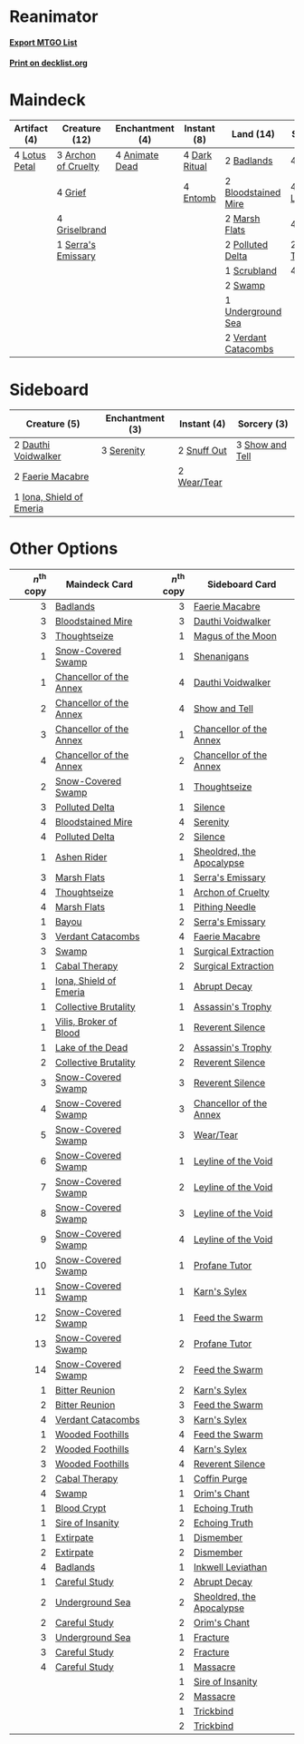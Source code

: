 # Reanimator

#### [Export MTGO List](../collection/Reanimator/Reanimator.txt)
#### [Print on decklist.org](http://decklist.org/?deckmain=4%09Animate%20Dead%0A3%09Archon%20of%20Cruelty%0A2%09Badlands%0A2%09Bloodstained%20Mire%0A4%09Dark%20Ritual%0A4%09Entomb%0A4%09Exhume%0A4%09Faithless%20Looting%0A4%09Grief%0A4%09Griselbrand%0A4%09Lotus%20Petal%0A2%09Marsh%20Flats%0A2%09Polluted%20Delta%0A4%09Reanimate%0A1%09Scrubland%0A1%09Serra's%20Emissary%0A2%09Swamp%0A2%09Thoughtseize%0A1%09Underground%20Sea%0A4%09Unmask%0A2%09Verdant%20Catacombs&deckside=2%09Dauthi%20Voidwalker%0A2%09Faerie%20Macabre%0A1%09Iona,%20Shield%20of%20Emeria%0A3%09Serenity%0A3%09Show%20and%20Tell%0A2%09Snuff%20Out%0A2%09Wear/Tear)
# Maindeck

|                                      Artifact (4)                                      |                                        Creature (12)                                         |                                   Enchantment (4)                                    |                                     Instant (8)                                     |                                          Land (14)                                           |                                         Sorcery (18)                                         |
|----------------------------------------------------------------------------------------|----------------------------------------------------------------------------------------------|--------------------------------------------------------------------------------------|-------------------------------------------------------------------------------------|----------------------------------------------------------------------------------------------|----------------------------------------------------------------------------------------------|
|4 [Lotus Petal](http://gatherer.wizards.com/Pages/Card/Details.aspx?multiverseid=420602)|3 [Archon of Cruelty](http://gatherer.wizards.com/Pages/Card/Details.aspx?multiverseid=522151)|4 [Animate Dead](http://gatherer.wizards.com/Pages/Card/Details.aspx?multiverseid=645)|4 [Dark Ritual](http://gatherer.wizards.com/Pages/Card/Details.aspx?multiverseid=651)|2 [Badlands](http://gatherer.wizards.com/Pages/Card/Details.aspx?multiverseid=878)            |4 [Exhume](http://gatherer.wizards.com/Pages/Card/Details.aspx?multiverseid=21153)            |
|                                                                                        |4 [Grief](http://gatherer.wizards.com/Pages/Card/Details.aspx?multiverseid=522163)            |                                                                                      |4 [Entomb](http://gatherer.wizards.com/Pages/Card/Details.aspx?multiverseid=413629)  |2 [Bloodstained Mire](http://gatherer.wizards.com/Pages/Card/Details.aspx?multiverseid=405094)|4 [Faithless Looting](http://gatherer.wizards.com/Pages/Card/Details.aspx?multiverseid=389512)|
|                                                                                        |4 [Griselbrand](http://gatherer.wizards.com/Pages/Card/Details.aspx?multiverseid=239995)      |                                                                                      |                                                                                     |2 [Marsh Flats](http://gatherer.wizards.com/Pages/Card/Details.aspx?multiverseid=405101)      |4 [Reanimate](http://gatherer.wizards.com/Pages/Card/Details.aspx?multiverseid=220576)        |
|                                                                                        |1 [Serra's Emissary](http://gatherer.wizards.com/Pages/Card/Details.aspx?multiverseid=522106) |                                                                                      |                                                                                     |2 [Polluted Delta](http://gatherer.wizards.com/Pages/Card/Details.aspx?multiverseid=405104)   |2 [Thoughtseize](http://gatherer.wizards.com/Pages/Card/Details.aspx?multiverseid=438676)     |
|                                                                                        |                                                                                              |                                                                                      |                                                                                     |1 [Scrubland](http://gatherer.wizards.com/Pages/Card/Details.aspx?multiverseid=882)           |4 [Unmask](http://gatherer.wizards.com/Pages/Card/Details.aspx?multiverseid=19829)            |
|                                                                                        |                                                                                              |                                                                                      |                                                                                     |2 [Swamp](http://gatherer.wizards.com/Pages/Card/Details.aspx?multiverseid=439858)            |                                                                                              |
|                                                                                        |                                                                                              |                                                                                      |                                                                                     |1 [Underground Sea](http://gatherer.wizards.com/Pages/Card/Details.aspx?multiverseid=886)     |                                                                                              |
|                                                                                        |                                                                                              |                                                                                      |                                                                                     |2 [Verdant Catacombs](http://gatherer.wizards.com/Pages/Card/Details.aspx?multiverseid=405113)|                                                                                              |


# Sideboard

|                                           Creature (5)                                            |                                  Enchantment (3)                                   |                                     Instant (4)                                      |                                       Sorcery (3)                                        |
|---------------------------------------------------------------------------------------------------|------------------------------------------------------------------------------------|--------------------------------------------------------------------------------------|------------------------------------------------------------------------------------------|
|2 [Dauthi Voidwalker](http://gatherer.wizards.com/Pages/Card/Details.aspx?multiverseid=522157)     |3 [Serenity](http://gatherer.wizards.com/Pages/Card/Details.aspx?multiverseid=15360)|2 [Snuff Out](http://gatherer.wizards.com/Pages/Card/Details.aspx?multiverseid=201794)|3 [Show and Tell](http://gatherer.wizards.com/Pages/Card/Details.aspx?multiverseid=416878)|
|2 [Faerie Macabre](http://gatherer.wizards.com/Pages/Card/Details.aspx?multiverseid=201822)        |                                                                                    |2 [Wear/Tear](http://gatherer.wizards.com/Pages/Card/Details.aspx?multiverseid=368950)|                                                                                          |
|1 [Iona, Shield of Emeria](http://gatherer.wizards.com/Pages/Card/Details.aspx?multiverseid=397800)|                                                                                    |                                                                                      |                                                                                          |


# Other Options

|*n*<sup>th</sup> copy|                                          Maindeck Card                                           |*n*<sup>th</sup> copy|                                           Sideboard Card                                           |
|--------------------:|--------------------------------------------------------------------------------------------------|--------------------:|----------------------------------------------------------------------------------------------------|
|                    3|[Badlands](http://gatherer.wizards.com/Pages/Card/Details.aspx?multiverseid=878)                  |                    3|[Faerie Macabre](http://gatherer.wizards.com/Pages/Card/Details.aspx?multiverseid=201822)           |
|                    3|[Bloodstained Mire](http://gatherer.wizards.com/Pages/Card/Details.aspx?multiverseid=405094)      |                    3|[Dauthi Voidwalker](http://gatherer.wizards.com/Pages/Card/Details.aspx?multiverseid=522157)        |
|                    3|[Thoughtseize](http://gatherer.wizards.com/Pages/Card/Details.aspx?multiverseid=438676)           |                    1|[Magus of the Moon](http://gatherer.wizards.com/Pages/Card/Details.aspx?multiverseid=136152)        |
|                    1|[Snow-Covered Swamp](http://gatherer.wizards.com/Pages/Card/Details.aspx?multiverseid=121256)     |                    1|[Shenanigans](http://gatherer.wizards.com/Pages/Card/Details.aspx?multiverseid=464095)              |
|                    1|[Chancellor of the Annex](http://gatherer.wizards.com/Pages/Card/Details.aspx?multiverseid=218083)|                    4|[Dauthi Voidwalker](http://gatherer.wizards.com/Pages/Card/Details.aspx?multiverseid=522157)        |
|                    2|[Chancellor of the Annex](http://gatherer.wizards.com/Pages/Card/Details.aspx?multiverseid=218083)|                    4|[Show and Tell](http://gatherer.wizards.com/Pages/Card/Details.aspx?multiverseid=416878)            |
|                    3|[Chancellor of the Annex](http://gatherer.wizards.com/Pages/Card/Details.aspx?multiverseid=218083)|                    1|[Chancellor of the Annex](http://gatherer.wizards.com/Pages/Card/Details.aspx?multiverseid=218083)  |
|                    4|[Chancellor of the Annex](http://gatherer.wizards.com/Pages/Card/Details.aspx?multiverseid=218083)|                    2|[Chancellor of the Annex](http://gatherer.wizards.com/Pages/Card/Details.aspx?multiverseid=218083)  |
|                    2|[Snow-Covered Swamp](http://gatherer.wizards.com/Pages/Card/Details.aspx?multiverseid=121256)     |                    1|[Thoughtseize](http://gatherer.wizards.com/Pages/Card/Details.aspx?multiverseid=438676)             |
|                    3|[Polluted Delta](http://gatherer.wizards.com/Pages/Card/Details.aspx?multiverseid=405104)         |                    1|[Silence](http://gatherer.wizards.com/Pages/Card/Details.aspx?multiverseid=191083)                  |
|                    4|[Bloodstained Mire](http://gatherer.wizards.com/Pages/Card/Details.aspx?multiverseid=405094)      |                    4|[Serenity](http://gatherer.wizards.com/Pages/Card/Details.aspx?multiverseid=15360)                  |
|                    4|[Polluted Delta](http://gatherer.wizards.com/Pages/Card/Details.aspx?multiverseid=405104)         |                    2|[Silence](http://gatherer.wizards.com/Pages/Card/Details.aspx?multiverseid=191083)                  |
|                    1|[Ashen Rider](http://gatherer.wizards.com/Pages/Card/Details.aspx?multiverseid=373689)            |                    1|[Sheoldred, the Apocalypse](http://gatherer.wizards.com/Pages/Card/Details.aspx?multiverseid=574587)|
|                    3|[Marsh Flats](http://gatherer.wizards.com/Pages/Card/Details.aspx?multiverseid=405101)            |                    1|[Serra's Emissary](http://gatherer.wizards.com/Pages/Card/Details.aspx?multiverseid=522106)         |
|                    4|[Thoughtseize](http://gatherer.wizards.com/Pages/Card/Details.aspx?multiverseid=438676)           |                    1|[Archon of Cruelty](http://gatherer.wizards.com/Pages/Card/Details.aspx?multiverseid=522151)        |
|                    4|[Marsh Flats](http://gatherer.wizards.com/Pages/Card/Details.aspx?multiverseid=405101)            |                    1|[Pithing Needle](http://gatherer.wizards.com/Pages/Card/Details.aspx?multiverseid=129526)           |
|                    1|[Bayou](http://gatherer.wizards.com/Pages/Card/Details.aspx?multiverseid=879)                     |                    2|[Serra's Emissary](http://gatherer.wizards.com/Pages/Card/Details.aspx?multiverseid=522106)         |
|                    3|[Verdant Catacombs](http://gatherer.wizards.com/Pages/Card/Details.aspx?multiverseid=405113)      |                    4|[Faerie Macabre](http://gatherer.wizards.com/Pages/Card/Details.aspx?multiverseid=201822)           |
|                    3|[Swamp](http://gatherer.wizards.com/Pages/Card/Details.aspx?multiverseid=439858)                  |                    1|[Surgical Extraction](http://gatherer.wizards.com/Pages/Card/Details.aspx?multiverseid=397706)      |
|                    1|[Cabal Therapy](http://gatherer.wizards.com/Pages/Card/Details.aspx?multiverseid=413625)          |                    2|[Surgical Extraction](http://gatherer.wizards.com/Pages/Card/Details.aspx?multiverseid=397706)      |
|                    1|[Iona, Shield of Emeria](http://gatherer.wizards.com/Pages/Card/Details.aspx?multiverseid=397800) |                    1|[Abrupt Decay](http://gatherer.wizards.com/Pages/Card/Details.aspx?multiverseid=456061)             |
|                    1|[Collective Brutality](http://gatherer.wizards.com/Pages/Card/Details.aspx?multiverseid=414380)   |                    1|[Assassin's Trophy](http://gatherer.wizards.com/Pages/Card/Details.aspx?multiverseid=452902)        |
|                    1|[Vilis, Broker of Blood](http://gatherer.wizards.com/Pages/Card/Details.aspx?multiverseid=466876) |                    1|[Reverent Silence](http://gatherer.wizards.com/Pages/Card/Details.aspx?multiverseid=22316)          |
|                    1|[Lake of the Dead](http://gatherer.wizards.com/Pages/Card/Details.aspx?multiverseid=3234)         |                    2|[Assassin's Trophy](http://gatherer.wizards.com/Pages/Card/Details.aspx?multiverseid=452902)        |
|                    2|[Collective Brutality](http://gatherer.wizards.com/Pages/Card/Details.aspx?multiverseid=414380)   |                    2|[Reverent Silence](http://gatherer.wizards.com/Pages/Card/Details.aspx?multiverseid=22316)          |
|                    3|[Snow-Covered Swamp](http://gatherer.wizards.com/Pages/Card/Details.aspx?multiverseid=121256)     |                    3|[Reverent Silence](http://gatherer.wizards.com/Pages/Card/Details.aspx?multiverseid=22316)          |
|                    4|[Snow-Covered Swamp](http://gatherer.wizards.com/Pages/Card/Details.aspx?multiverseid=121256)     |                    3|[Chancellor of the Annex](http://gatherer.wizards.com/Pages/Card/Details.aspx?multiverseid=218083)  |
|                    5|[Snow-Covered Swamp](http://gatherer.wizards.com/Pages/Card/Details.aspx?multiverseid=121256)     |                    3|[Wear/Tear](http://gatherer.wizards.com/Pages/Card/Details.aspx?multiverseid=368950)                |
|                    6|[Snow-Covered Swamp](http://gatherer.wizards.com/Pages/Card/Details.aspx?multiverseid=121256)     |                    1|[Leyline of the Void](http://gatherer.wizards.com/Pages/Card/Details.aspx?multiverseid=107682)      |
|                    7|[Snow-Covered Swamp](http://gatherer.wizards.com/Pages/Card/Details.aspx?multiverseid=121256)     |                    2|[Leyline of the Void](http://gatherer.wizards.com/Pages/Card/Details.aspx?multiverseid=107682)      |
|                    8|[Snow-Covered Swamp](http://gatherer.wizards.com/Pages/Card/Details.aspx?multiverseid=121256)     |                    3|[Leyline of the Void](http://gatherer.wizards.com/Pages/Card/Details.aspx?multiverseid=107682)      |
|                    9|[Snow-Covered Swamp](http://gatherer.wizards.com/Pages/Card/Details.aspx?multiverseid=121256)     |                    4|[Leyline of the Void](http://gatherer.wizards.com/Pages/Card/Details.aspx?multiverseid=107682)      |
|                   10|[Snow-Covered Swamp](http://gatherer.wizards.com/Pages/Card/Details.aspx?multiverseid=121256)     |                    1|[Profane Tutor](http://gatherer.wizards.com/Pages/Card/Details.aspx?multiverseid=522173)            |
|                   11|[Snow-Covered Swamp](http://gatherer.wizards.com/Pages/Card/Details.aspx?multiverseid=121256)     |                    1|[Karn's Sylex](http://gatherer.wizards.com/Pages/Card/Details.aspx?multiverseid=574714)             |
|                   12|[Snow-Covered Swamp](http://gatherer.wizards.com/Pages/Card/Details.aspx?multiverseid=121256)     |                    1|[Feed the Swarm](http://gatherer.wizards.com/Pages/Card/Details.aspx?multiverseid=491737)           |
|                   13|[Snow-Covered Swamp](http://gatherer.wizards.com/Pages/Card/Details.aspx?multiverseid=121256)     |                    2|[Profane Tutor](http://gatherer.wizards.com/Pages/Card/Details.aspx?multiverseid=522173)            |
|                   14|[Snow-Covered Swamp](http://gatherer.wizards.com/Pages/Card/Details.aspx?multiverseid=121256)     |                    2|[Feed the Swarm](http://gatherer.wizards.com/Pages/Card/Details.aspx?multiverseid=491737)           |
|                    1|[Bitter Reunion](http://gatherer.wizards.com/Pages/Card/Details.aspx?multiverseid=583712)         |                    2|[Karn's Sylex](http://gatherer.wizards.com/Pages/Card/Details.aspx?multiverseid=574714)             |
|                    2|[Bitter Reunion](http://gatherer.wizards.com/Pages/Card/Details.aspx?multiverseid=583712)         |                    3|[Feed the Swarm](http://gatherer.wizards.com/Pages/Card/Details.aspx?multiverseid=491737)           |
|                    4|[Verdant Catacombs](http://gatherer.wizards.com/Pages/Card/Details.aspx?multiverseid=405113)      |                    3|[Karn's Sylex](http://gatherer.wizards.com/Pages/Card/Details.aspx?multiverseid=574714)             |
|                    1|[Wooded Foothills](http://gatherer.wizards.com/Pages/Card/Details.aspx?multiverseid=405116)       |                    4|[Feed the Swarm](http://gatherer.wizards.com/Pages/Card/Details.aspx?multiverseid=491737)           |
|                    2|[Wooded Foothills](http://gatherer.wizards.com/Pages/Card/Details.aspx?multiverseid=405116)       |                    4|[Karn's Sylex](http://gatherer.wizards.com/Pages/Card/Details.aspx?multiverseid=574714)             |
|                    3|[Wooded Foothills](http://gatherer.wizards.com/Pages/Card/Details.aspx?multiverseid=405116)       |                    4|[Reverent Silence](http://gatherer.wizards.com/Pages/Card/Details.aspx?multiverseid=22316)          |
|                    2|[Cabal Therapy](http://gatherer.wizards.com/Pages/Card/Details.aspx?multiverseid=413625)          |                    1|[Coffin Purge](http://gatherer.wizards.com/Pages/Card/Details.aspx?multiverseid=30762)              |
|                    4|[Swamp](http://gatherer.wizards.com/Pages/Card/Details.aspx?multiverseid=439858)                  |                    1|[Orim's Chant](http://gatherer.wizards.com/Pages/Card/Details.aspx?multiverseid=26852)              |
|                    1|[Blood Crypt](http://gatherer.wizards.com/Pages/Card/Details.aspx?multiverseid=97102)             |                    1|[Echoing Truth](http://gatherer.wizards.com/Pages/Card/Details.aspx?multiverseid=405212)            |
|                    1|[Sire of Insanity](http://gatherer.wizards.com/Pages/Card/Details.aspx?multiverseid=369068)       |                    2|[Echoing Truth](http://gatherer.wizards.com/Pages/Card/Details.aspx?multiverseid=405212)            |
|                    1|[Extirpate](http://gatherer.wizards.com/Pages/Card/Details.aspx?multiverseid=370384)              |                    1|[Dismember](http://gatherer.wizards.com/Pages/Card/Details.aspx?multiverseid=382182)                |
|                    2|[Extirpate](http://gatherer.wizards.com/Pages/Card/Details.aspx?multiverseid=370384)              |                    2|[Dismember](http://gatherer.wizards.com/Pages/Card/Details.aspx?multiverseid=382182)                |
|                    4|[Badlands](http://gatherer.wizards.com/Pages/Card/Details.aspx?multiverseid=878)                  |                    1|[Inkwell Leviathan](http://gatherer.wizards.com/Pages/Card/Details.aspx?multiverseid=451046)        |
|                    1|[Careful Study](http://gatherer.wizards.com/Pages/Card/Details.aspx?multiverseid=29727)           |                    2|[Abrupt Decay](http://gatherer.wizards.com/Pages/Card/Details.aspx?multiverseid=456061)             |
|                    2|[Underground Sea](http://gatherer.wizards.com/Pages/Card/Details.aspx?multiverseid=886)           |                    2|[Sheoldred, the Apocalypse](http://gatherer.wizards.com/Pages/Card/Details.aspx?multiverseid=574587)|
|                    2|[Careful Study](http://gatherer.wizards.com/Pages/Card/Details.aspx?multiverseid=29727)           |                    2|[Orim's Chant](http://gatherer.wizards.com/Pages/Card/Details.aspx?multiverseid=26852)              |
|                    3|[Underground Sea](http://gatherer.wizards.com/Pages/Card/Details.aspx?multiverseid=886)           |                    1|[Fracture](http://gatherer.wizards.com/Pages/Card/Details.aspx?multiverseid=513680)                 |
|                    3|[Careful Study](http://gatherer.wizards.com/Pages/Card/Details.aspx?multiverseid=29727)           |                    2|[Fracture](http://gatherer.wizards.com/Pages/Card/Details.aspx?multiverseid=513680)                 |
|                    4|[Careful Study](http://gatherer.wizards.com/Pages/Card/Details.aspx?multiverseid=29727)           |                    1|[Massacre](http://gatherer.wizards.com/Pages/Card/Details.aspx?multiverseid=21324)                  |
|                     |                                                                                                  |                    1|[Sire of Insanity](http://gatherer.wizards.com/Pages/Card/Details.aspx?multiverseid=369068)         |
|                     |                                                                                                  |                    2|[Massacre](http://gatherer.wizards.com/Pages/Card/Details.aspx?multiverseid=21324)                  |
|                     |                                                                                                  |                    1|[Trickbind](http://gatherer.wizards.com/Pages/Card/Details.aspx?multiverseid=110499)                |
|                     |                                                                                                  |                    2|[Trickbind](http://gatherer.wizards.com/Pages/Card/Details.aspx?multiverseid=110499)                |

